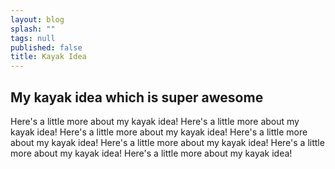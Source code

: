 ```yaml
---
layout: blog
splash: ""
tags: null
published: false
title: Kayak Idea
---
```


## My kayak idea which is super awesome

Here's a little more about my kayak idea! Here's a little more about my kayak idea! Here's a little more about my kayak idea! Here's a little more about my kayak idea! Here's a little more about my kayak idea! Here's a little more about my kayak idea! Here's a little more about my kayak idea! 
